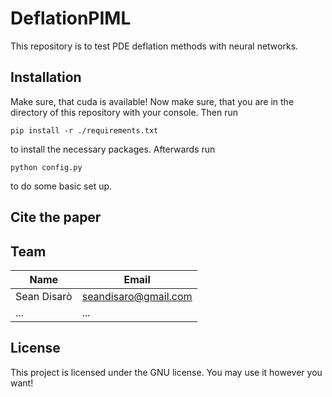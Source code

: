 # DeflationPIML
This repository is to test PDE deflation methods with neural networks.

## Installation
Make sure, that cuda is available!
Now make sure, that you are in the directory of this repository with your console. Then run

    pip install -r ./requirements.txt

to install the necessary packages. Afterwards run

    python config.py

to do some basic set up.
## Cite the paper

## Team

| Name        | Email                |
|-------------|----------------------|
| Sean Disarò | seandisaro@gmail.com |
| ...         | ...                  |

## License
This project is licensed under the GNU license. You may use it however you want!